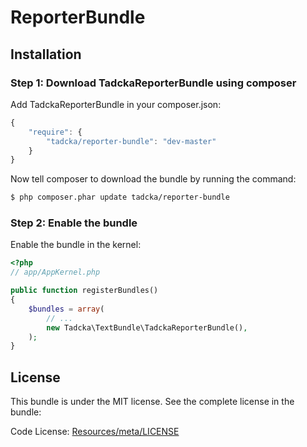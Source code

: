 ReporterBundle
==============

## Installation

### Step 1: Download TadckaReporterBundle using composer

Add TadckaReporterBundle in your composer.json:

```js
{
    "require": {
        "tadcka/reporter-bundle": "dev-master"
    }
}
```

Now tell composer to download the bundle by running the command:

``` bash
$ php composer.phar update tadcka/reporter-bundle
```

### Step 2: Enable the bundle

Enable the bundle in the kernel:

``` php
<?php
// app/AppKernel.php

public function registerBundles()
{
    $bundles = array(
        // ...
        new Tadcka\TextBundle\TadckaReporterBundle(),
    );
}
```

License
-------

This bundle is under the MIT license. See the complete license in the bundle:

Code License:
[Resources/meta/LICENSE](https://github.com/tadcka/ReporterBundle/blob/master/Resources/meta/LICENSE)

